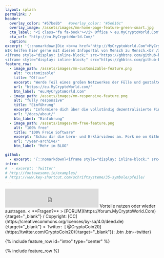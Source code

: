 ```yaml
---
layout: splash
permalink: /
header:
  overlay_color: "#57be8b"   #overlay_color: "#5e616c"
  overlay_image: /assets/images/mm-home-page-feature-green-smart.jpg
  cta_label: "<i class='fa fa-book'></i> Office > eu.MyCryptoWorld.Com"
  cta_url: "http://eu.MyCryptoWorld.Com/"
  caption: 
excerpt: '{::nomarkdown}Die <b><a href="http://MyCryptoWorld.Com">MyCryptoWorld.Com</a></b>munity verwendet das MCC Open Source Geld in der dezentralen BLOCKCHAIN. 
WIR helfen hier gerne mit diesem Infoportal von Mensch zu Mensch.<br /><small>Download auf Github: <a href="https://github.com/MyCryptoWorld" target="_blank">100% Freie Software</a></small><br /><br />
<iframe style="display: inline-block;" src="https://ghbtns.com/github-btn.html?user=mmistakes&repo=minimal-mistakes&type=star&count=true&size=large" frameborder="0" scrolling="0" width="160px" height="30px"></iframe>
<iframe style="display: inline-block;" src="https://ghbtns.com/github-btn.html?user=mmistakes&repo=minimal-mistakes&type=fork&count=true&size=large" frameborder="0" scrolling="0" width="158px" height="30px"></iframe>{:/nomarkdown}'
feature_row:
  - image_path: /assets/images/mm-customizable-feature.png
    alt: "customizable"
    title: "Office"
    excerpt: "Werde Teil eines großen Netzwerkes der Fülle und gestalte deine Zukunft selbst."
    url: "https://eu.MyCryptoWorld.com/"
    btn_label: "eu.MyCryptoWorld.Com"
  - image_path: /assets/images/mm-responsive-feature.png
    alt: "fully responsive"
    title: "Einführung"
    excerpt: "Informiere dich über die vollständig dezentralisierte Finanz-Plattform."
    url: "/docs/about/"
    btn_label: "Einführung"
  - image_path: /assets/images/mm-free-feature.png
    alt: "100% free"
    title: "100% Freie Software"
    excerpt: "Schau dir die Lern- und Erklärvideos an. Fork me on Github: Freier Download!"
    url: "/year-archive/"
    btn_label: "Mehr im BLOG"

github:
  - excerpt: '{::nomarkdown}<iframe style="display: inline-block;" src="https://ghbtns.com/github-btn.html?user=mmistakes&repo=minimal-mistakes&type=star&count=true&size=large" frameborder="0" scrolling="0" width="160px" height="30px"></iframe> <iframe style="display: inline-block;" src="https://ghbtns.com/github-btn.html?user=mmistakes&repo=minimal-mistakes&type=fork&count=true&size=large" frameborder="0" scrolling="0" width="158px" height="30px"></iframe>{:/nomarkdown}'
intro:
#  - excerpt: 'Twitter'
# http://fontawesome.io/examples/
# https://www.key-shortcut.com/schriftsysteme/35-symbole/pfeile/
---
```

<iframe class="ktv2" src="https://klicktipp.s3.amazonaws.com/userimages/27858/forms/59928/1dw8zmpxz8z84a3.html" style="position:relative;display:inline-block;border:none;background:transparent none no-repeat scroll 0 0;margin:0;" width="306" height="62" scrolling="no"></iframe>
Vorteile nutzen oder wieder austragen.  < **Fragen?** > [FORUM](https://forum.MyCryptoWorld.Com){:target="_blank"} / Copyright: [CC](https://creativecommons.org/licenses/by-sa/4.0/deed.de){:target="_blank"} > Twitter:&nbsp; [<i class="fa fa-twitter"></i> @CryptoCoin20](https://twitter.com/CryptoCoin20){:target="_blank"}{: .btn .btn--twitter}

{% include feature_row id="intro" type="center" %}

{% include feature_row %}
